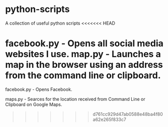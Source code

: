 # python-scripts
A collection of useful python scripts
<<<<<<< HEAD

facebook.py - Opens all social media websites I use.
map.py - Launches a map in the browser using an address from the command line or clipboard.
=======
  
  
facebook.py - Opens Facebook.

maps.py - Searces for the location received from Command Line or Clipboard on Google Maps.
>>>>>>> d761cc929d47ab0588e48ba4f80a62e265f833c7
